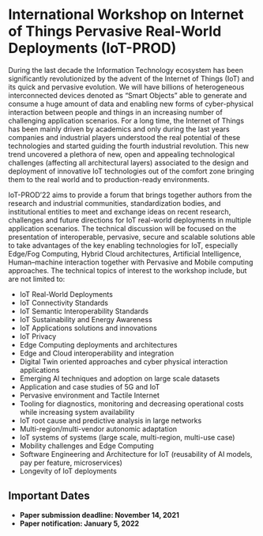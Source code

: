 # International Workshop on Internet of Things Pervasive Real-World Deployments (IoT-PROD)

During the last decade the Information Technology ecosystem has been significantly revolutionized by the advent of the Internet of Things (IoT) and its quick and pervasive evolution. We will have billions of heterogeneous interconnected devices denoted as “Smart Objects” able to generate and consume a huge amount of data and enabling new forms of cyber-physical interaction between people and things in an increasing number of challenging application scenarios. For a long time, the Internet of Things has been mainly driven by academics and only during the last years companies and industrial players understood the real potential of these technologies and started guiding the fourth industrial revolution. This new trend uncovered a plethora of new, open and appealing technological challenges (affecting all architectural layers) associated to the design and deployment of innovative IoT technologies out of the comfort zone bringing them to the real world and to production-ready environments.

IoT-PROD’22 aims to provide a forum that brings together authors from the research and industrial communities, standardization bodies, and institutional entities to meet and exchange ideas on recent research, challenges and future directions for IoT real-world deployments in multiple application scenarios. The technical discussion will be focused on the presentation of interoperable, pervasive, secure and scalable solutions able to take advantages of the key enabling technologies for IoT, especially Edge/Fog Computing, Hybrid Cloud architectures, Artificial Intelligence, Human–machine interaction together with Pervasive and Mobile computing approaches. The technical topics of interest to the workshop include, but are not limited to:

* IoT Real-World Deployments
* IoT Connectivity Standards
* IoT Semantic Interoperability Standards
* IoT Sustainability and Energy Awareness
* IoT Applications solutions and innovations
* IoT Privacy
* Edge Computing deployments and architectures
* Edge and Cloud interoperability and integration
* Digital Twin oriented approaches and cyber physical interaction applications
* Emerging AI techniques and adoption on large scale datasets
* Application and case studies of 5G and IoT
* Pervasive environment and Tactile Internet
* Tooling for diagnostics, monitoring and decreasing operational costs while increasing system availability
* IoT root cause and predictive analysis in large networks
* Multi-region/multi-vendor autonomic adaptation
* IoT systems of systems (large scale, multi-region, multi-use case)
* Mobility challenges and Edge Computing
* Software Engineering and Architecture for IoT (reusability of AI models, pay per feature, microservices)
* Longevity of IoT deployments

## Important Dates
* **Paper submission deadline: November 14, 2021**
* **Paper notification: January 5, 2022**
